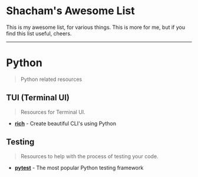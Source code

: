 # Shacham's Awesome List
This is my awesome list, for various things.
This is more for me, but if you find this list useful, cheers.

---
# Python
> Python related resources

## TUI (Terminal UI)
> Resources for Terminal UI.

- **[rich](https://rich.readthedocs.io/en/stable/introduction.html)** - Create beautiful CLI's using Python

## Testing
> Resources to help with the process of testing your code.

- **[pytest](https://docs.pytest.org/en/7.1.x/)** - The most popular Python testing framework
